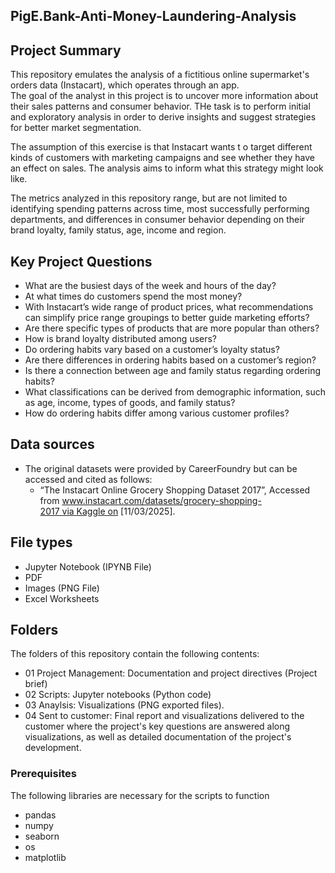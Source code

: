 ## PigE.Bank-Anti-Money-Laundering-Analysis

## Project Summary
This repository emulates the analysis of a fictitious online supermarket's orders data (Instacart), which operates through an app.  
The goal of the analyst in this project is to uncover more information about their sales patterns and consumer behavior. THe task is to perform initial and exploratory analysis in order to derive insights and suggest strategies for better market segmentation. 

The assumption of this exercise is that Instacart wants t o target different kinds of customers with marketing campaigns and see whether they have an effect on sales. The analysis aims to inform what this strategy might look like. 

The metrics analyzed in this repository range, but are not limited to identifying spending patterns across time, most successfully performing departments, and differences in consumer behavior depending on their brand loyalty, family status, age, income and region.  

## Key Project Questions 
- What are the busiest days of the week and hours of the day?
- At what times do customers spend the most money?
- With Instacart’s wide range of product prices, what recommendations can simplify price range groupings to better guide marketing efforts?
- Are there specific types of products that are more popular than others?
- How is brand loyalty distributed among users?
- Do ordering habits vary based on a customer’s loyalty status?
- Are there differences in ordering habits based on a customer’s region?
- Is there a connection between age and family status regarding ordering habits?
- What classifications can be derived from demographic information, such as age, income, types of goods, and family status?
- How do ordering habits differ among various customer profiles?

## Data sources
- The original datasets were provided by CareerFoundry but can be accessed and cited as follows:
  - “The Instacart Online Grocery Shopping Dataset 2017”, Accessed from www.instacart.com/datasets/grocery-shopping-2017 via Kaggle on [11/03/2025].

## File types
- Jupyter Notebook (IPYNB File)
- PDF
- Images (PNG File)
- Excel Worksheets

## Folders
The folders of this repository contain the following contents: 
- 01 Project Management: Documentation and project directives (Project brief)
- 02 Scripts: Jupyter notebooks (Python code)
- 03 Anaylsis: Visualizations (PNG exported files).
- 04 Sent to customer: Final report and visualizations delivered to the customer where the project's key questions are answered along visualizations, as well as detailed documentation of the project's development. 

### Prerequisites
The following libraries are necessary for the scripts to function
- pandas
- numpy
- seaborn
- os
- matplotlib
  
